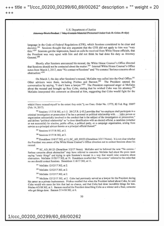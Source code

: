 +++
title = "1/ccc_00200_00299/60_69/00262"
description = ""
weight = 20
+++

<table style="border:2px solid black;max-width:800px;max-height:800px;" 
><tr><td>
<img class="center-fit-jpg"
src="/jpg_/jpg_mueller_report_searchable_262.jpg">
1/ccc_00200_00299/60_69/00262
</img></td></tr></table>
